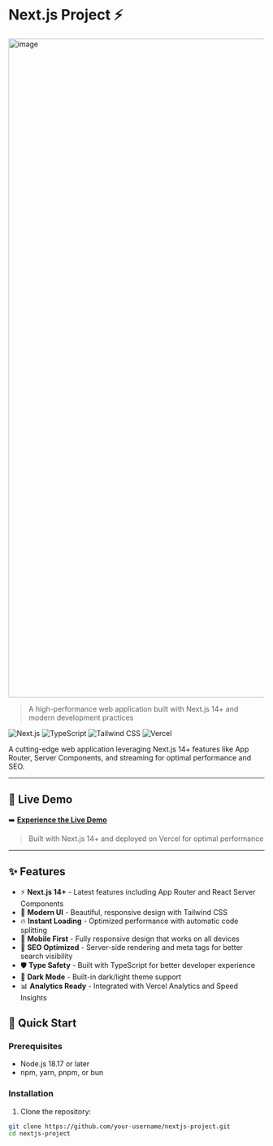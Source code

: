 # Next.js Project ⚡
<img width="2168" height="1296" alt="image" src="https://github.com/user-attachments/assets/4938ee47-a3c9-4139-9bf8-4cf470c3e638" />


> A high-performance web application built with Next.js 14+ and modern development practices

![Next.js](https://img.shields.io/badge/Next.js-000000?style=for-the-badge&logo=nextdotjs&logoColor=white)
![TypeScript](https://img.shields.io/badge/TypeScript-007ACC?style=for-the-badge&logo=typescript&logoColor=white)
![Tailwind CSS](https://img.shields.io/badge/Tailwind_CSS-38B2AC?style=for-the-badge&logo=tailwind-css&logoColor=white)
![Vercel](https://img.shields.io/badge/Vercel-000000?style=for-the-badge&logo=vercel&logoColor=white)

A cutting-edge web application leveraging Next.js 14+ features like App Router, Server Components, and streaming for optimal performance and SEO.

---

## 🎯 Live Demo

➡️ **[Experience the Live Demo](https://my-portfolio-one-alpha-25.vercel.app/)**

> Built with Next.js 14+ and deployed on Vercel for optimal performance

---

## ✨ Features

- ⚡ **Next.js 14+** - Latest features including App Router and React Server Components
- 🎨 **Modern UI** - Beautiful, responsive design with Tailwind CSS
- 🔥 **Instant Loading** - Optimized performance with automatic code splitting
- 📱 **Mobile First** - Fully responsive design that works on all devices
- 🚀 **SEO Optimized** - Server-side rendering and meta tags for better search visibility
- 🛡️ **Type Safety** - Built with TypeScript for better developer experience
- 🌙 **Dark Mode** - Built-in dark/light theme support
- 📊 **Analytics Ready** - Integrated with Vercel Analytics and Speed Insights

## 🚀 Quick Start

### Prerequisites

- Node.js 18.17 or later
- npm, yarn, pnpm, or bun

### Installation

1. Clone the repository:
```bash
git clone https://github.com/your-username/nextjs-project.git
cd nextjs-project
